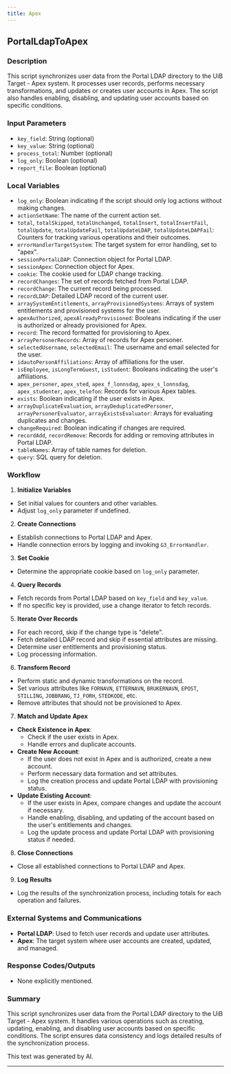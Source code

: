```yaml
---
title: Apex
---
```


## PortalLdapToApex
 ### Description
This script synchronizes user data from the Portal LDAP directory to the UiB Target - Apex system. It processes user records, performs necessary transformations, and updates or creates user accounts in Apex. The script also handles enabling, disabling, and updating user accounts based on specific conditions.

### Input Parameters
- `key_field`: String (optional)
- `key_value`: String (optional)
- `process_total`: Number (optional)
- `log_only`: Boolean (optional)
- `report_file`: Boolean (optional)

### Local Variables
- `log_only`: Boolean indicating if the script should only log actions without making changes.
- `actionSetName`: The name of the current action set.
- `total`, `totalSkipped`, `totalUnchanged`, `totalInsert`, `totalInsertFail`, `totalUpdate`, `totalUpdateFail`, `totalUpdateLDAP`, `totalUpdateLDAPFail`: Counters for tracking various operations and their outcomes.
- `errorHandlerTargetSystem`: The target system for error handling, set to "apex".
- `sessionPortalLDAP`: Connection object for Portal LDAP.
- `sessionApex`: Connection object for Apex.
- `cookie`: The cookie used for LDAP change tracking.
- `recordChanges`: The set of records fetched from Portal LDAP.
- `recordChange`: The current record being processed.
- `recordLDAP`: Detailed LDAP record of the current user.
- `arraySystemEntitlements`, `arrayProvisionedSystems`: Arrays of system entitlements and provisioned systems for the user.
- `apexAuthorized`, `apexAlreadyProvisioned`: Booleans indicating if the user is authorized or already provisioned for Apex.
- `record`: The record formatted for provisioning to Apex.
- `arrayPersonerRecords`: Array of records for Apex personer.
- `selectedUsername`, `selectedEmail`: The username and email selected for the user.
- `idautoPersonAffiliations`: Array of affiliations for the user.
- `isEmployee`, `isLongTermGuest`, `isStudent`: Booleans indicating the user's affiliations.
- `apex_personer`, `apex_sted`, `apex_f_lonnsdag`, `apex_s_lonnsdag`, `apex_studenter`, `apex_telefon`: Records for various Apex tables.
- `exists`: Boolean indicating if the user exists in Apex.
- `arrayDuplicateEvaluation`, `arrayDeduplicatedPersoner`, `arrayPersonerEvaluator`, `arrayExistsEvaluator`: Arrays for evaluating duplicates and changes.
- `changeRequired`: Boolean indicating if changes are required.
- `recordAdd`, `recordRemove`: Records for adding or removing attributes in Portal LDAP.
- `tableNames`: Array of table names for deletion.
- `query`: SQL query for deletion.

### Workflow
1. **Initialize Variables**
- Set initial values for counters and other variables.
- Adjust `log_only` parameter if undefined.

2. **Create Connections**
- Establish connections to Portal LDAP and Apex.
- Handle connection errors by logging and invoking `G3_ErrorHandler`.

3. **Set Cookie**
- Determine the appropriate cookie based on `log_only` parameter.

4. **Query Records**
- Fetch records from Portal LDAP based on `key_field` and `key_value`.
- If no specific key is provided, use a change iterator to fetch records.

5. **Iterate Over Records**
- For each record, skip if the change type is "delete".
- Fetch detailed LDAP record and skip if essential attributes are missing.
- Determine user entitlements and provisioning status.
- Log processing information.

6. **Transform Record**
- Perform static and dynamic transformations on the record.
- Set various attributes like `FORNAVN`, `ETTERNAVN`, `BRUKERNAVN`, `EPOST`, `STILLING`, `JOBBRANG`, `TJ_FORH`, `STEDKODE`, etc.
- Remove attributes that should not be provisioned to Apex.

7. **Match and Update Apex**
- **Check Existence in Apex**:
    - Check if the user exists in Apex.
    - Handle errors and duplicate accounts.
- **Create New Account**:
    - If the user does not exist in Apex and is authorized, create a new account.
    - Perform necessary data formation and set attributes.
    - Log the creation process and update Portal LDAP with provisioning status.
- **Update Existing Account**:
    - If the user exists in Apex, compare changes and update the account if necessary.
    - Handle enabling, disabling, and updating of the account based on the user's entitlements and changes.
    - Log the update process and update Portal LDAP with provisioning status if needed.

8. **Close Connections**
- Close all established connections to Portal LDAP and Apex.

9. **Log Results**
- Log the results of the synchronization process, including totals for each operation and failures.

### External Systems and Communications
- **Portal LDAP**: Used to fetch user records and update user attributes.
- **Apex**: The target system where user accounts are created, updated, and managed.

### Response Codes/Outputs
- None explicitly mentioned.

### Summary
This script synchronizes user data from the Portal LDAP directory to the UiB Target - Apex system. It handles various operations such as creating, updating, enabling, and disabling user accounts based on specific conditions. The script ensures data consistency and logs detailed results of the synchronization process. 

This text was generated by AI. 

 --- 

